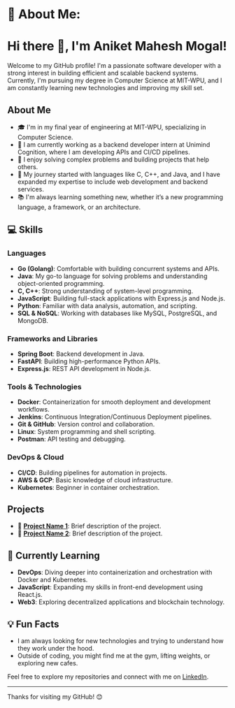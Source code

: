 # 💫 About Me:
# Hi there 👋, I'm Aniket Mahesh Mogal!

Welcome to my GitHub profile! I'm a passionate software developer with a strong interest in building efficient and scalable backend systems. Currently, I'm pursuing my degree in Computer Science at MIT-WPU, and I am constantly learning new technologies and improving my skill set.

## About Me

- 🎓 I'm in my final year of engineering at MIT-WPU, specializing in Computer Science.
- 💼 I am currently working as a backend developer intern at Unimind Cognition, where I am developing APIs and CI/CD pipelines.
- 🔧 I enjoy solving complex problems and building projects that help others.
- 🚀 My journey started with languages like C, C++, and Java, and I have expanded my expertise to include web development and backend services.
- 📚 I'm always learning something new, whether it’s a new programming language, a framework, or an architecture.

## 💻 Skills

### Languages
- **Go (Golang)**: Comfortable with building concurrent systems and APIs.
- **Java**: My go-to language for solving problems and understanding object-oriented programming.
- **C, C++**: Strong understanding of system-level programming.
- **JavaScript**: Building full-stack applications with Express.js and Node.js.
- **Python**: Familiar with data analysis, automation, and scripting.
- **SQL & NoSQL**: Working with databases like MySQL, PostgreSQL, and MongoDB.

### Frameworks and Libraries
- **Spring Boot**: Backend development in Java.
- **FastAPI**: Building high-performance Python APIs.
- **Express.js**: REST API development in Node.js.

### Tools & Technologies
- **Docker**: Containerization for smooth deployment and development workflows.
- **Jenkins**: Continuous Integration/Continuous Deployment pipelines.
- **Git & GitHub**: Version control and collaboration.
- **Linux**: System programming and shell scripting.
- **Postman**: API testing and debugging.

### DevOps & Cloud
- **CI/CD**: Building pipelines for automation in projects.
- **AWS & GCP**: Basic knowledge of cloud infrastructure.
- **Kubernetes**: Beginner in container orchestration.

## Projects
- 🚀 **[Project Name 1](link-to-project)**: Brief description of the project.
- 🔧 **[Project Name 2](link-to-project)**: Brief description of the project.

## 🌱 Currently Learning
- **DevOps**: Diving deeper into containerization and orchestration with Docker and Kubernetes.
- **JavaScript**: Expanding my skills in front-end development using React.js.
- **Web3**: Exploring decentralized applications and blockchain technology.

## 💡 Fun Facts
- I am always looking for new technologies and trying to understand how they work under the hood.
- Outside of coding, you might find me at the gym, lifting weights, or exploring new cafes.

Feel free to explore my repositories and connect with me on [LinkedIn](your-linkedin-profile).

---

Thanks for visiting my GitHub! 😊
